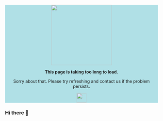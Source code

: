 
<div align="center" style="background-color:powderblue;">
<p>
  <img src="https://i.postimg.cc/nLFQsSgD/Unknown.png" width="200"/>
</p>
<p>
  <strong>This page is taking too long to load.</strong>
</p>
<p>
  Sorry about that. Please try refreshing and contact us if the problem persists.
</p>
<img src="https://i.postimg.cc/GtnBRc0v/301.gif" width="32"/>
</div>

### Hi there 👋
<!--
**ahmadnbl/ahmadnbl** is a ✨ _special_ ✨ repository because its `README.md` (this file) appears on your GitHub profile.

Here are some ideas to get you started:

- 🔭 I’m currently working on ...
- 🌱 I’m currently learning ...
- 👯 I’m looking to collaborate on ...
- 🤔 I’m looking for help with ...
- 💬 Ask me about ...
- 📫 How to reach me: ...
- 😄 Pronouns: ...
- ⚡ Fun fact: ...
-->
